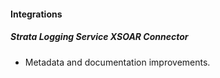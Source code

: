 
#### Integrations

##### Strata Logging Service XSOAR Connector

- Metadata and documentation improvements.
